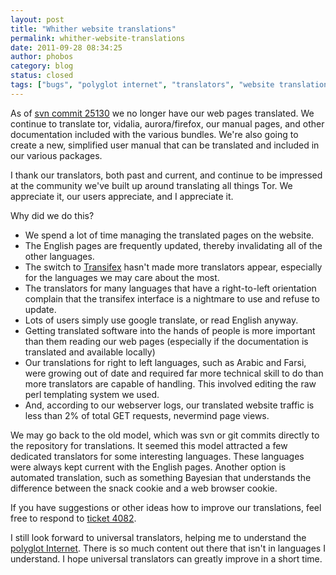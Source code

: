 ```yaml
---
layout: post
title: "Whither website translations"
permalink: whither-website-translations
date: 2011-09-28 08:34:25
author: phobos
category: blog
status: closed
tags: ["bugs", "polyglot internet", "translators", "website translations"]
---
```


As of [svn commit 25130](https://lists.torproject.org/pipermail/tor-commits/2011-September/035605.html) we no longer have our web pages translated. We continue to translate tor, vidalia, aurora/firefox, our manual pages, and other documentation included with the various bundles. We're also going to create a new, simplified user manual that can be translated and included in our various packages.

I thank our translators, both past and current, and continue to be impressed at the community we've built up around translating all things Tor. We appreciate it, our users appreciate, and I appreciate it.

Why did we do this?

-   We spend a lot of time managing the translated pages on the website.
-   The English pages are frequently updated, thereby invalidating all of the other languages.
-   The switch to [Transifex](https://www.transifex.net/start/) hasn't made more translators appear, especially for the languages we may care about the most.
-   The translators for many languages that have a right-to-left orientation complain that the transifex interface is a nightmare to use and refuse to update.
-   Lots of users simply use google translate, or read English anyway.
-   Getting translated software into the hands of people is more important than them reading our web pages (especially if the documentation is translated and available locally)
-   Our translations for right to left languages, such as Arabic and Farsi, were growing out of date and required far more technical skill to do than more translators are capable of handling. This involved editing the raw perl templating system we used.
-   And, according to our webserver logs, our translated website traffic is less than 2% of total GET requests, nevermind page views.

We may go back to the old model, which was svn or git commits directly to the repository for translations. It seemed this model attracted a few dedicated translators for some interesting languages. These languages were always kept current with the English pages. Another option is automated translation, such as something Bayesian that understands the difference between the snack cookie and a web browser cookie.

If you have suggestions or other ideas how to improve our translations, feel free to respond to [ticket 4082](https://trac.torproject.org/projects/tor/ticket/4082).

I still look forward to universal translators, helping me to understand the [polyglot Internet](http://www.ethanzuckerman.com/blog/the-polyglot-internet/). There is so much content out there that isn't in languages I understand. I hope universal translators can greatly improve in a short time.
